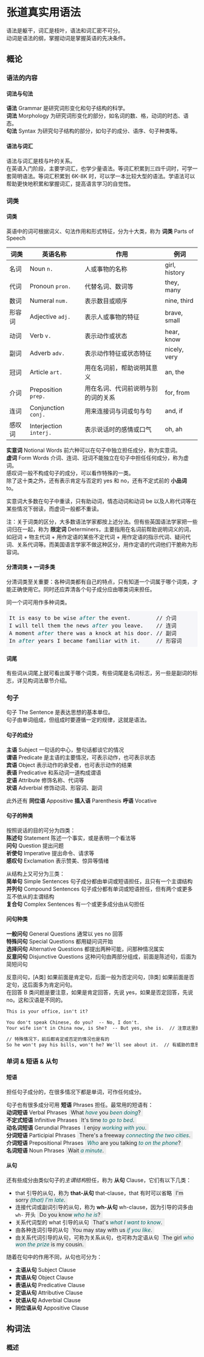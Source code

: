 <script>ooboqoo.contentsRegExp = /H[123]/</script>
<style>
  .exa { background-color: #eee; padding: 2px 6px; }
  .exa em { color: #066; font-style: italic; }
  pre.exa { padding: .5em !important; background-color: #f6f6f9; border-radius: .25em; }
</style>

# 张道真实用语法

语法是躯干，词汇是枝叶，语法和词汇密不可分。  
动词是语法的纲，掌握动词是掌握英语的先决条件。

## 概论

### 语法的内容

#### 词法与句法

**语法** Grammar 是研究词形变化和句子结构的科学。  
**词法** Morphology 为研究词形变化的部分，如名词的数、格，动词的时态、语态。  
**句法** Syntax 为研究句子结构的部分，如句子的成分、语序、句子种类等。

#### 语法与词汇

语法与词汇是枝与叶的关系。  
在英语入门阶段，主要学词汇，也学少量语法。等词汇积累到三四千词时，可学一套简明语法。等词汇积累到 6K-8K 时，可以学一本比较大型的语法。学语法可以帮助更快地积累和掌握词汇，提高语言学习的自觉性。

### 词类

#### 词类

英语中的词可根据词义、句法作用和形式特征，分为十大类，称为 **词类** Parts of Speech

词类   | 英语名称         | 作用                       | 例词
-------|------------------|----------------------------|--------
名词   | Noun `n.`        | 人或事物的名称             | girl, history
代词   | Pronoun `pron.`  | 代替名词、数词等           | they, many
数词   | Numeral `num.`   | 表示数目或顺序             | nine, third
形容词 | Adjective `adj.` | 表示人或事物的特征         | brave, small
动词   | Verb `v.`        | 表示动作或状态             | hear, know
副词   | Adverb `adv.`    | 表示动作特征或状态特征     | nicely, very
冠词   | Article `art.`   | 用在名词前，帮助说明其意义 | an, the
介词   | Preposition `prep.`    | 用在名词、代词前说明与别的词的关系 | for, from
连词   | Conjunction `conj.`    | 用来连接词与词或句与句             | and, if
感叹词 | Interjection `interj.` | 表示说话时的感情或口气             | oh, ah

**实意词** Notional Words 前六种可以在句子中独立担任成分，称为实意词。  
**虚词** Form Words 介词、连词、冠词不能独立在句子中担任任何成分，称为虚词。  
感叹词一般不构成句子的成分，可以看作特殊的一类。  
除了这十类之外，还有表示肯定与否定的 yes 和 no，还有不定式前的 **小品词** to。

实意词大多数在句子中重读，只有助动词，情态动词和动词 be 以及人称代词等在某些情况下弱读，而虚词一般都不重读。

注：关于词类的区分，大多数语法学家都按上述分法。但有些英国语法学家把一些词归在一起，称为 **限定词** Determiners，主要指用在名词前帮助说明词义的词，如冠词 + 物主代词 + 用作定语的某些不定代词 + 用作定语的指示代词、疑问代词、关系代词等。而美国语言学家不做这种区分，用作定语的代词他们干脆称为形容词。

#### 分清词类 + 一词多类

分清词类至关重要：各种词类都有自己的特点，只有知道一个词属于哪个词类，才能正确使用它。同时还应弄清各个句子成分应由哪类词来担任。

同一个词可用作多种词类。

<pre class="exa">
It is easy to be wise <em>after</em> the event.        // 介词
I will tell them the news <em>after</em> you leave.    // 连词
A moment <em>after</em> there was a knock at his door. // 副词
In <em>after</em> years I became familiar with it.     // 形容词
</pre>

#### 词尾

有些词从词尾上就可看出属于哪个词类，有些词尾是名词标志，另一些是副词的标志，详见构词法章节介绍。

### 句子

句子 The Sentence 是表达思想的基本单位。  
句子由单词组成，但组成时要遵循一定的规律，这就是语法。

#### 句子的成分

**主语** Subject  一句话的中心，整句话都谈它的情况  
**谓语** Predicate  是主语的主要情况，可表示动作，也可表示状态  
**宾语** Object  表示动作的承受者，也可表示动作的结果  
**表语** Predicative  和系动词一道构成谓语  
**定语** Attribute  修饰名称、代词等  
**状语** Adverbial  修饰动词、形容词、副词

此外还有 **同位语** Appositive **插入语** Parenthesis **呼语** Vocative

#### 句子的种类

按照说话的目的可分为四类：  
**陈述句** Statement  陈述一个事实，或是表明一个看法等  
**问句** Question  提出问题  
**祈使句** Imperative  提出命令、请求等  
**感叹句** Exclamation  表示赞美、惊异等情绪

从结构上又可分为三类：  
**简单句** Simple Sentences  句子成分都由单词或短语担任，且只有一个主谓结构  
**并列句** Compound Sentences  句子成分都有单词或短语担任，但有两个或更多互不依从的主谓结构  
**复合句** Complex Sentences  有一个或更多成分由从句担任

#### 问句种类

**一般问句** General Questions  通常以 yes no 回答  
**特殊问句** Special Questions  都用疑问词开始  
**选择问句** Alternative Questions  都提出两种可能，问那种情况属实  
**反意问句** Disjunctive Questions  这种问句由两部分组成，前面是陈述句，后面为简短问句

反意问句，[A类] 如果前面是肯定句，后面一般为否定问句，[B类] 如果前面是否定句，这后面多为肯定问句。  
在回答 B 类问题是要注意，如果是肯定回答，先说 yes，如果是否定回答，先说 no。这和汉语是不同的。

```txt
This is your office, isn't it?

You don't speak Chinese, do you?  -- No, I don't.
Your wife isn't in China now, is She?  -- But yes, she is.  // 注意这里的 yes

// 特殊情况下，前后都肯定或否定的情况也是有的
So he won't pay his bills, won't he? We'll see about it.  // 有威胁的意思
```

### 单词 & 短语 & 从句

#### 短语

担任句子成分的，在很多情况下都是单词，可作任何成分。

句子也有很多成分可用 **短语** Phrases 担任。最常用的短语有：  
**动词短语** Verbal Phrases  <span class="exa">What _have_ you _been doing_?</span>  
**不定式短语** Infinitive Phrases  <span class="exa">It's time _to go to bed_.</span>  
**动名词短语** Gerundial Phrases  <span class="exa">I enjoy _working with you_.</span>  
**分词短语** Participial Phrases  <span class="exa">There's a freeway _connecting the two cities_.</span>  
**介词短语** Prepositional Phrases  <span class="exa">_Who_ are you talking _to on the phone_?</span>  
**名词短语** Noun Phrases  <span class="exa">Wait _a minute_.</span>

#### 从句

还有些成分由类似句子的*主谓结构*担任，称为 **从句** Clause，它们有以下几类：  
  * that 引导的从句，称为 **that-从句** that-clause，that 有时可以省略
  <span class="exa">I'm sorry _(that) I'm late_.</span>
  * 连接代词或副词引导的从句，称为 **wh-从句** wh-clause，因为引导的词多由 `wh-` 开头
  <span class="exa">Do you know _who he is_?</span>
  * 关系代词型的 what 引导的从句
  <span class="exa">That's _what I want to know_.</span>
  * 由各种连词引导的从句
  <span class="exa">You may stay with us _if you like_.</span>
  * 由关系代词引导的从句，可称为关系从句，也可称为定语从句
  <span class="exa">The girl _who won the prize_ is my cousin.</span>

随着在句中的作用不同，从句也可分为：  
  * **主语从句** Subject Clause
  * **宾语从句** Object Clause
  * **表语从句** Predicative Clause
  * **定语从句** Attributive Clause
  * **状语从句** Adverbial Clause
  * **同位语从句** Appositive Clause


## 构词法

### 概述





